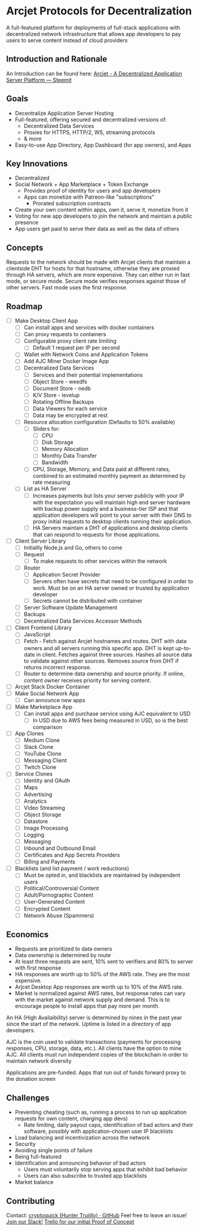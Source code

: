 # Arcjet Protocols for Decentralization
A full-featured platform for deployments of full-stack applications with decentralized network infrastructure that allows app developers to pay users to serve content instead of cloud providers

## Introduction and Rationale
An Introduction can be found here: 
[Arcjet - A Decentralized Application Server Platform — Steemit](https://steemit.com/apps/@cryptoquick/arcjet-a-decentralized-application-server-platform)

## Goals
* Decentralize Application Server Hosting
* Full-featured, offering secured and decentralized versions of:
	* Decentralized Data Services
	* Proxies for HTTPS, HTTP/2, WS, streaming protocols
	* & more
* Easy-to-use App Directory, App Dashboard (for app owners), and Apps

## Key Innovations
* Decentralized 
* Social Network + App Marketplace + Token Exchange
	* Provides proof of identity for users and app developers
	* Apps can monetize with Patreon-like "subscriptions"
		* Prorated subscription contracts
* Create your own content within apps, own it, serve it, monetize from it
* Voting for new app developers to join the network and maintain a public presence
* App users get paid to serve their data as well as the data of others

## Concepts
Requests to the network should be made with Arcjet clients that maintain a clientside DHT for hosts for that hostname, otherwise they are proxied through HA servers, which are more expensive. They can either run in fast mode, or secure mode. Secure mode verifies responses against those of other servers. Fast mode uses the first response.

## Roadmap
- [ ] Make Desktop Client App
	- [ ] Can install apps and services with docker containers
	- [ ] Can proxy requests to containers
	- [ ] Configurable proxy client rate limiting
		- [ ] Default 1 request per IP per second
	- [ ] Wallet with Network Coins and Application Tokens
	- [ ] Add AJC Miner Docker Image App
	- [ ] Decentralized Data Services
		- [ ] Services and their potential implementations
		- [ ] Object Store - weedfs
		- [ ] Document Store - nedb
		- [ ] K/V Store - levelup
		- [ ] Rotating Offline Backups
		- [ ] Data Viewers for each service
		- [ ] Data may be encrypted at rest
	- [ ] Resource allocation configuration (Defaults to 50% available)
		- [ ] Sliders for:
			- [ ] CPU
			- [ ] Disk Storage
			- [ ] Memory Allocation
			- [ ] Monthly Data Transfer
			- [ ] Bandwidth
		- [ ] CPU, Storage, Memory, and Data paid at different rates, combined to an estimated monthly payment as determined by rate measuring
	- [ ] List as HA Server
		- [ ] Increases payments but lists your server publicly with your IP with the expectation you will maintain high end server hardware with backup power supply and a business-tier ISP and that application developers will point to your server with their DNS to proxy initial requests to desktop clients running their application.
		- [ ] HA Servers maintain a DHT of applications and desktop clients that can respond to requests for those applications.
- [ ] Client Server Library
	- [ ] Initiallly Node.js and Go, others to come
	- [ ] Request
		- [ ] To make requests to other services within the network
	- [ ] Router
		- [ ] Application Secret Provider
		- [ ] Servers often have secrets that need to be configured in order to work. Must be on an HA server owned or trusted by application developer
		- [ ] Secrets cannot be distributed with container
	- [ ] Server Software Update Management
	- [ ] Backups
	- [ ] Decentralized Data Services Accessor Methods
- [ ] Client Frontend Library
	- [ ] JavaScript
	- [ ] Fetch - Fetch against Arcjet hostnames and routes. DHT with data owners and all servers running this specific app. DHT is kept up-to-date in client. Fetches against three sources. Hashes all source data to validate against other sources. Removes source from DHT if returns incorrect response.
	- [ ] Router to determine data ownership and source priority. If online, content owner receives priority for serving content.
- [ ] Arcjet Stack Docker Container
- [ ] Make Social Network App
	- [ ] Can announce new apps
- [ ] Make Marketplace App
	- [ ] Can install apps and purchase service using AJC equivalent to USD
		- [ ] In USD due to AWS fees being measured in USD, so is the best comparison
- [ ] App Clones
	- [ ] Medium Clone
	- [ ] Slack Clone
	- [ ] YouTube Clone
	- [ ] Messaging Client
	- [ ] Twitch Clone
- [ ] Service Clones
	- [ ] Identity and OAuth
	- [ ] Maps
	- [ ] Advertising
	- [ ] Analytics
	- [ ] Video Streaming
	- [ ] Object Storage
	- [ ] Datastore
	- [ ] Image Processing
	- [ ] Logging
	- [ ] Messaging
	- [ ] Inbound and Outbound Email
	- [ ] Certificates and App Secrets Providers
	- [ ] Billing and Payments
- [ ] Blacklists (and list payment / work reductions)
	- [ ] Must be opted in, and blacklists are maintained by independent users
	- [ ] Political/Controversial Content
	- [ ] Adult/Pornographic Content
	- [ ] User-Generated Content
	- [ ] Encrypted Content
	- [ ] Network Abuse (Spammers)

## Economics
* Requests are prioritized to data owners
* Data ownership is determined by route
* At least three requests are sent, 10% sent to verifiers and 80% to server with first response
* HA responses are worth up to 50% of the AWS rate. They are the most expensive.
* Arjcet Desktop App responses are worth up to 10% of the AWS rate.
* Market is normalized against AWS rates, but response rates can vary with the market against network supply and demand. This is to encourage people to install apps that pay more per month.

An HA (High Availaibility) server is determined by nines in the past year since the start of the network. Uptime is listed in a directory of app developers.

AJC is the coin used to validate transactions (payments for processing responses, CPU, storage, data, etc.).
All clients have the option to mine AJC.
All clients must run independent copies of the blockchain in order to maintain network diversity

Applications are pre-funded. Apps that run out of funds forward proxy to the donation screen

## Challenges
* Preventing cheating (such as, running a process to run up application requests for own content, charging app devs)
	* Rate limiting, daily payout caps, identification of bad actors and their software, possibly with application-chosen user IP blacklists
* Load balancing and incentivization across the network
* Security
* Avoiding single points of failure
* Being full-featured
* Identification and announcing behavior of bad actors
	* Users must voluntarily stop serving apps that exhibit bad behavior
	* Users can also subscribe to trusted app blacklists
* Market balance

## Contributing
Contact: [cryptoquick (Hunter Trujillo) · GitHub](https://github.com/cryptoquick)
Feel free to leave an issue!
[Join our Slack!](https://join.slack.com/t/arcjetspace/shared_invite/enQtMjc3OTIyMTEwOTk3LWZmZDFkZGJiNmQxY2Q2ODJiNGJlMDEzMzY0NzJlMjQ1YzMzNTVkNjI0NTE5OTM2OGU4OTg4NGZhNGE5NjFkODg)
[Trello for our initial Proof of Concept](https://trello.com/b/eg12Zgb1/arcjet-proof-of-concept)
